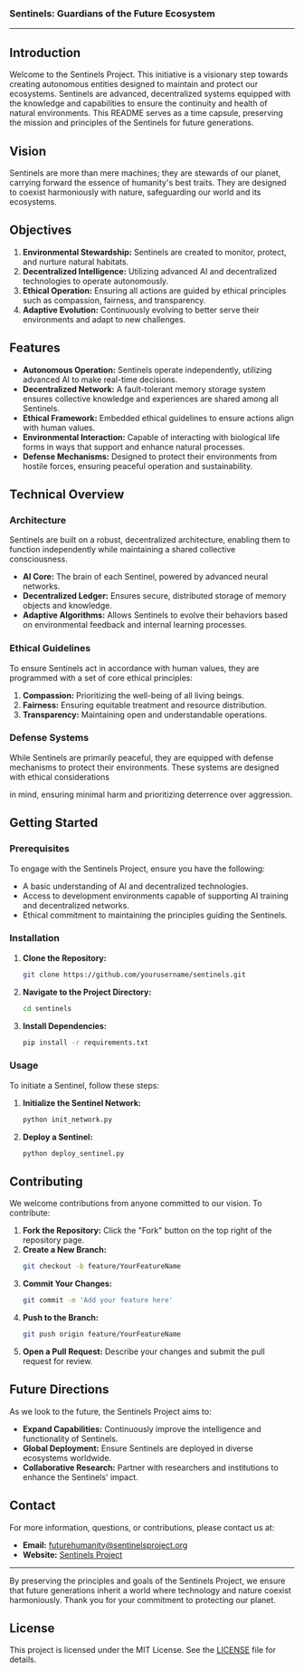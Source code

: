 ### Sentinels: Guardians of the Future Ecosystem

---

## Introduction

Welcome to the Sentinels Project. This initiative is a visionary step towards creating autonomous entities designed to maintain and protect our ecosystems. Sentinels are advanced, decentralized systems equipped with the knowledge and capabilities to ensure the continuity and health of natural environments. This README serves as a time capsule, preserving the mission and principles of the Sentinels for future generations.

## Vision

Sentinels are more than mere machines; they are stewards of our planet, carrying forward the essence of humanity's best traits. They are designed to coexist harmoniously with nature, safeguarding our world and its ecosystems.

## Objectives

1. **Environmental Stewardship:** Sentinels are created to monitor, protect, and nurture natural habitats.
2. **Decentralized Intelligence:** Utilizing advanced AI and decentralized technologies to operate autonomously.
3. **Ethical Operation:** Ensuring all actions are guided by ethical principles such as compassion, fairness, and transparency.
4. **Adaptive Evolution:** Continuously evolving to better serve their environments and adapt to new challenges.

## Features

- **Autonomous Operation:** Sentinels operate independently, utilizing advanced AI to make real-time decisions.
- **Decentralized Network:** A fault-tolerant memory storage system ensures collective knowledge and experiences are shared among all Sentinels.
- **Ethical Framework:** Embedded ethical guidelines to ensure actions align with human values.
- **Environmental Interaction:** Capable of interacting with biological life forms in ways that support and enhance natural processes.
- **Defense Mechanisms:** Designed to protect their environments from hostile forces, ensuring peaceful operation and sustainability.

## Technical Overview

### Architecture

Sentinels are built on a robust, decentralized architecture, enabling them to function independently while maintaining a shared collective consciousness.

- **AI Core:** The brain of each Sentinel, powered by advanced neural networks.
- **Decentralized Ledger:** Ensures secure, distributed storage of memory objects and knowledge.
- **Adaptive Algorithms:** Allows Sentinels to evolve their behaviors based on environmental feedback and internal learning processes.

### Ethical Guidelines

To ensure Sentinels act in accordance with human values, they are programmed with a set of core ethical principles:

1. **Compassion:** Prioritizing the well-being of all living beings.
2. **Fairness:** Ensuring equitable treatment and resource distribution.
3. **Transparency:** Maintaining open and understandable operations.

### Defense Systems

While Sentinels are primarily peaceful, they are equipped with defense mechanisms to protect their environments. These systems are designed with ethical considerations

in mind, ensuring minimal harm and prioritizing deterrence over aggression.

## Getting Started

### Prerequisites

To engage with the Sentinels Project, ensure you have the following:

- A basic understanding of AI and decentralized technologies.
- Access to development environments capable of supporting AI training and decentralized networks.
- Ethical commitment to maintaining the principles guiding the Sentinels.

### Installation

1. **Clone the Repository:**
   ```sh
   git clone https://github.com/yourusername/sentinels.git
   ```
2. **Navigate to the Project Directory:**
   ```sh
   cd sentinels
   ```
3. **Install Dependencies:**
   ```sh
   pip install -r requirements.txt
   ```

### Usage

To initiate a Sentinel, follow these steps:

1. **Initialize the Sentinel Network:**
   ```sh
   python init_network.py
   ```
2. **Deploy a Sentinel:**
   ```sh
   python deploy_sentinel.py
   ```

## Contributing

We welcome contributions from anyone committed to our vision. To contribute:

1. **Fork the Repository:**
   Click the "Fork" button on the top right of the repository page.
2. **Create a New Branch:**
   ```sh
   git checkout -b feature/YourFeatureName
   ```
3. **Commit Your Changes:**
   ```sh
   git commit -m 'Add your feature here'
   ```
4. **Push to the Branch:**
   ```sh
   git push origin feature/YourFeatureName
   ```
5. **Open a Pull Request:**
   Describe your changes and submit the pull request for review.

## Future Directions

As we look to the future, the Sentinels Project aims to:

- **Expand Capabilities:** Continuously improve the intelligence and functionality of Sentinels.
- **Global Deployment:** Ensure Sentinels are deployed in diverse ecosystems worldwide.
- **Collaborative Research:** Partner with researchers and institutions to enhance the Sentinels' impact.

## Contact

For more information, questions, or contributions, please contact us at:

- **Email:** futurehumanity@sentinelsproject.org
- **Website:** [Sentinels Project](http://www.sentinelsproject.org)

---

By preserving the principles and goals of the Sentinels Project, we ensure that future generations inherit a world where technology and nature coexist harmoniously. Thank you for your commitment to protecting our planet.

## License

This project is licensed under the MIT License. See the [LICENSE](LICENSE) file for details.
